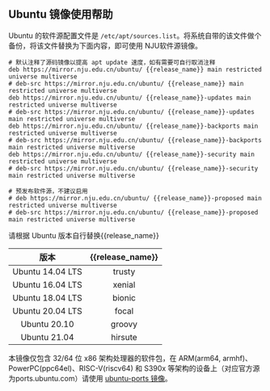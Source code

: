 
## Ubuntu 镜像使用帮助

Ubuntu 的软件源配置文件是
`/etc/apt/sources.list`。将系统自带的该文件做个备份，将该文件替换为下面内容，即可使用
NJU软件源镜像。

```
# 默认注释了源码镜像以提高 apt update 速度，如有需要可自行取消注释
deb https://mirror.nju.edu.cn/ubuntu/ {{release_name}} main restricted universe multiverse
# deb-src https://mirror.nju.edu.cn/ubuntu/ {{release_name}} main restricted universe multiverse
deb https://mirror.nju.edu.cn/ubuntu/ {{release_name}}-updates main restricted universe multiverse
# deb-src https://mirror.nju.edu.cn/ubuntu/ {{release_name}}-updates main restricted universe multiverse
deb https://mirror.nju.edu.cn/ubuntu/ {{release_name}}-backports main restricted universe multiverse
# deb-src https://mirror.nju.edu.cn/ubuntu/ {{release_name}}-backports main restricted universe multiverse
deb https://mirror.nju.edu.cn/ubuntu/ {{release_name}}-security main restricted universe multiverse
# deb-src https://mirror.nju.edu.cn/ubuntu/ {{release_name}}-security main restricted universe multiverse

# 预发布软件源，不建议启用
# deb https://mirror.nju.edu.cn/ubuntu/ {{release_name}}-proposed main restricted universe multiverse
# deb-src https://mirror.nju.edu.cn/ubuntu/ {{release_name}}-proposed main restricted universe multiverse
```
请根据 Ubuntu 版本自行替换{{release_name}}

|  版本 |  {{release_name}} | 
| :----: | :----: |
| Ubuntu 14.04 LTS | trusty |
| Ubuntu 16.04 LTS | xenial |
| Ubuntu 18.04 LTS | bionic |
| Ubuntu 20.04 LTS | focal  |
| Ubuntu 20.10     | groovy |
| Ubuntu 21.04     | hirsute |


本镜像仅包含 32/64 位 x86 架构处理器的软件包，在 ARM(arm64, armhf)、PowerPC(ppc64el)、RISC-V(riscv64) 和 S390x 等架构的设备上（对应官方源为ports.ubuntu.com）请使用 [ubuntu-ports 镜像](https://mirror.nju.edu.cn/ubuntu-ports/)。
